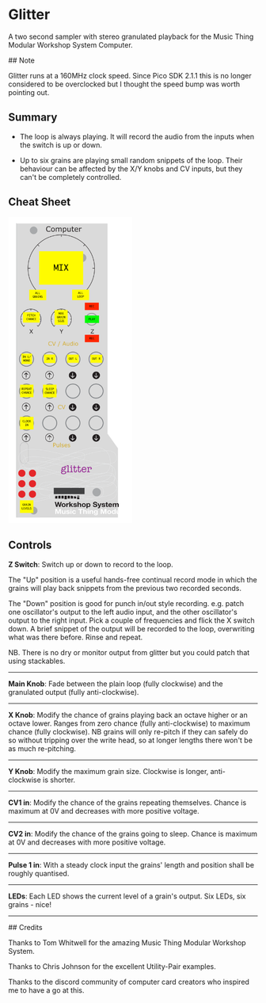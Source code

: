 # Glitter

A two second sampler with stereo granulated playback for the Music Thing Modular Workshop System Computer.

## Note

Glitter runs at a 160MHz clock speed. Since Pico SDK 2.1.1 this is no longer considered to be overclocked
but I thought the speed bump was worth pointing out.

## Summary

* The loop is always playing. It will record the audio from the inputs when the switch is up or down.

* Up to six grains are playing small random snippets of the loop. Their behaviour can be affected by the X/Y knobs and CV inputs, but they can't be completely controlled.

## Cheat Sheet

<img src="glitter_cheat_sheet.png" width="250px">

## Controls

**Z Switch**: Switch up or down to record to the loop.

The "Up" position is a useful hands-free continual record mode in which the grains will play back snippets
from the previous two recorded seconds.

The "Down" position is good for punch in/out style recording. e.g. patch one oscillator's output to
the left audio input, and the other oscillator's output to the right input. Pick a couple of frequencies
and flick the X switch down. A brief snippet of the output will be recorded to the loop, overwriting what
was there before. Rinse and repeat.

NB. There is no dry or monitor output from glitter but you could patch that using stackables.

---

**Main Knob**: Fade between the plain loop (fully clockwise) and the granulated output (fully anti-clockwise).

---

**X Knob**: Modify the chance of grains playing back an octave higher or an octave lower. Ranges from
zero chance (fully anti-clockwise) to maximum chance (fully clockwise). NB grains will only re-pitch 
if they can safely do so without tripping over the write head, so at longer lengths there won't
be as much re-pitching.

---

**Y Knob**: Modify the maximum grain size. Clockwise is longer, anti-clockwise is shorter.

---

**CV1 in**: Modify the chance of the grains repeating themselves. Chance is maximum at 0V and decreases with
more positive voltage.

---

**CV2 in**: Modify the chance of the grains going to sleep.  Chance is maximum at 0V and decreases with
more positive voltage.

---

**Pulse 1 in**: With a steady clock input the grains' length and position shall be roughly quantised.

---

**LEDs**: Each LED shows the current level of a grain's output. Six LEDs, six grains - nice!

---

## Credits

Thanks to Tom Whitwell for the amazing Music Thing Modular Workshop System.

Thanks to Chris Johnson for the excellent Utility-Pair examples.

Thanks to the discord community of computer card creators who inspired me to have a go at this.  